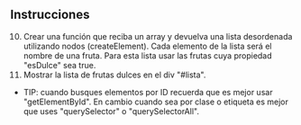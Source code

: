 ## Instrucciones

<!-- 1. Capturar el H1, mediante un ID, en una variable llamada "titulo". 
2. Crean una variable "tituloPrincipal" cuyo valor sea "Frutas" y cambiar el contenido del título por el de esta variable.
3. Capturar el header y el footer, mediante la misma clase, y cambiarles el color a naranja.  -->
<!-- 4. Capturar y modificar el p del footer, agregarle tu nombre completo y cohort.  -->
<!-- 5. Crear un div dentro del main y agregarle el id "contenedor". Capturar ese div por medio de su id.  -->
<!-- 6. Crear una función que devuelva la estructura de una card. La función debe devolver un string para más adelante utilizar innerHTML. (La card debe contener los siguientes datos: nombre, foto y descripción). -->
<!-- 7. Con el archivo data que se encuentra en la carpeta, realizar un bucle para crear cards con los datos de las frutas, utilizando la función del punto 6. (Este bucle podría meterse en otra función y recibir el array por parámetro). -->
<!-- 8. Mostrar las cards con los datos pedidos en el div ".contenedor".  -->
<!-- 9. Crear otro div dentro del main, agregarle el id "lista" y capturarlo mediante ese id. Agregar al div el título "Frutas Dulces". -->
10. Crear una función que reciba un array y devuelva una lista desordenada utilizando nodos (createElement). Cada elemento de la lista será el nombre de una fruta. Para esta lista usar las frutas cuya propiedad "esDulce" sea true. 
11. Mostrar la lista de frutas dulces en el div "#lista".


* TIP: cuando busques elementos por ID recuerda que es mejor usar "getElementById". En cambio cuando sea por clase o etiqueta es mejor que uses "querySelector" o "querySelectorAll". 
